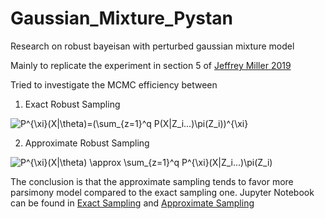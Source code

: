 # Gaussian_Mixture_Pystan
Research on robust bayeisan with perturbed gaussian mixture model


Mainly to replicate the experiment in section 5 of [Jeffrey Miller 2019](https://www.tandfonline.com/doi/abs/10.1080/01621459.2018.1469995#:~:text=The%20standard%20approach%20to%20Bayesian,outcome%20of%20a%20Bayesian%20procedure.)


Tried to investigate the MCMC efficiency between 

1. Exact Robust Sampling

<img src="https://latex.codecogs.com/svg.latex?P^{\xi}(X|\theta)=(\sum_{z=1}^q&space;P(X|Z_i...)\pi(Z_i))^{\xi}" title="P^{\xi}(X|\theta)=(\sum_{z=1}^q P(X|Z_i...)\pi(Z_i))^{\xi}" />


2. Approximate Robust Sampling

<img src="https://latex.codecogs.com/svg.latex?P^{\xi}(X|\theta)&space;\approx&space;\sum_{z=1}^q&space;P^{\xi}(X|Z_i...)\pi(Z_i)" title="P^{\xi}(X|\theta) \approx \sum_{z=1}^q P^{\xi}(X|Z_i...)\pi(Z_i)" />


The conclusion is that the approximate sampling tends to favor more parsimony model compared to the exact sampling one. Jupyter Notebook can be found in [Exact Sampling](Calibration_Exact4000_Chg_Init.html) and [Approximate Sampling](https://github.com/LeonCaesa/Gaussian_Mixture_Pystan/blob/master/Calibration_Approxt4000_Chg_Init.html)

